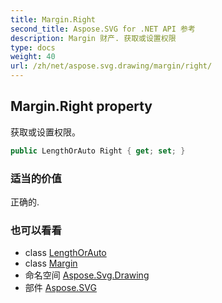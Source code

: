 ```yaml
---
title: Margin.Right
second_title: Aspose.SVG for .NET API 参考
description: Margin 财产. 获取或设置权限
type: docs
weight: 40
url: /zh/net/aspose.svg.drawing/margin/right/
---
```

## Margin.Right property

获取或设置权限。

```csharp
public LengthOrAuto Right { get; set; }
```

### 适当的价值

正确的.

### 也可以看看

* class [LengthOrAuto](../../lengthorauto/)
* class [Margin](../)
* 命名空间 [Aspose.Svg.Drawing](../../margin/)
* 部件 [Aspose.SVG](../../../)


